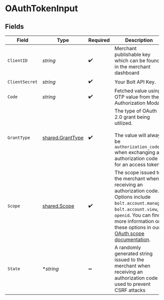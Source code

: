 # OAuthTokenInput


## Fields

| Field                                                                                                                                                                                                                                                                                           | Type                                                                                                                                                                                                                                                                                            | Required                                                                                                                                                                                                                                                                                        | Description                                                                                                                                                                                                                                                                                     |
| ----------------------------------------------------------------------------------------------------------------------------------------------------------------------------------------------------------------------------------------------------------------------------------------------- | ----------------------------------------------------------------------------------------------------------------------------------------------------------------------------------------------------------------------------------------------------------------------------------------------- | ----------------------------------------------------------------------------------------------------------------------------------------------------------------------------------------------------------------------------------------------------------------------------------------------- | ----------------------------------------------------------------------------------------------------------------------------------------------------------------------------------------------------------------------------------------------------------------------------------------------- |
| `ClientID`                                                                                                                                                                                                                                                                                      | *string*                                                                                                                                                                                                                                                                                        | :heavy_check_mark:                                                                                                                                                                                                                                                                              | Merchant publishable key which can be found in the merchant dashboard                                                                                                                                                                                                                           |
| `ClientSecret`                                                                                                                                                                                                                                                                                  | *string*                                                                                                                                                                                                                                                                                        | :heavy_check_mark:                                                                                                                                                                                                                                                                              | Your Bolt API Key.                                                                                                                                                                                                                                                                              |
| `Code`                                                                                                                                                                                                                                                                                          | *string*                                                                                                                                                                                                                                                                                        | :heavy_check_mark:                                                                                                                                                                                                                                                                              | Fetched value using OTP value from the Authorization Modal.                                                                                                                                                                                                                                     |
| `GrantType`                                                                                                                                                                                                                                                                                     | [shared.GrantType](../../../pkg/models/shared/granttype.md)                                                                                                                                                                                                                                     | :heavy_check_mark:                                                                                                                                                                                                                                                                              | The type of OAuth 2.0 grant being utilized. <br/><br/>The value will always be `authorization_code` when exchanging an authorization code for an access token.<br/>                                                                                                                             |
| `Scope`                                                                                                                                                                                                                                                                                         | [shared.Scope](../../../pkg/models/shared/scope.md)                                                                                                                                                                                                                                             | :heavy_check_mark:                                                                                                                                                                                                                                                                              | The scope issued to the merchant when receiving an authorization code. Options include `bolt.account.manage`, `bolt.account.view`, `openid`. You can find more information on these options in our [OAuth scope documentation](https://help.bolt.com/developers/references/bolt-oauth/#scopes). |
| `State`                                                                                                                                                                                                                                                                                         | **string*                                                                                                                                                                                                                                                                                       | :heavy_minus_sign:                                                                                                                                                                                                                                                                              | A randomly generated string issued to the merchant when receiving an authorization code used to prevent CSRF attacks                                                                                                                                                                            |